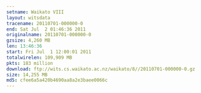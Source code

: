 ```yaml
---
setname: Waikato VIII
layout: witsdata
tracename: 20110701-000000-0
end: Sat Jul  2 01:46:36 2011
originalname: 20110701-000000-0
gzsize: 4,260 MB
len: 13:46:36
start: Fri Jul  1 12:00:01 2011
totalwirelen: 109,909 MB
pkts: 183 million
download: ftp://wits.cs.waikato.ac.nz/waikato/8//20110701-000000-0.gz
size: 14,255 MB
md5: cfee6a5a420b4690aa8a2e3baee0066c
---
```

